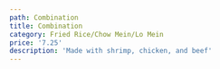```yaml
---
path: Combination
title: Combination
category: Fried Rice/Chow Mein/Lo Mein
price: '7.25'
description: 'Made with shrimp, chicken, and beef'
---
```


